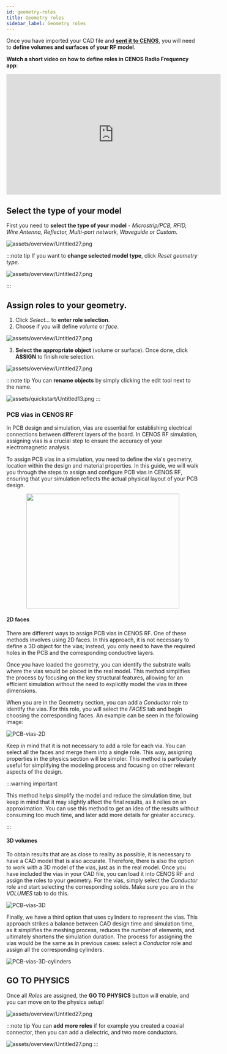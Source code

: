```yaml
---
id: geometry-roles
title: Geometry roles
sidebar_label: Geometry roles
---
```


Once you have imported your CAD file and **[sent it to CENOS](geometry-creation#getting-the-geometry-to-cenos)**, you will need to **define volumes and surfaces of your RF model**.

**Watch a short video on how to define roles in CENOS Radio Frequency app**:

<p align="center">

<iframe width="560" height="315" src="https://www.youtube.com/embed/COWEdo17b8I?list=PLtRpbWakrmMf29rhPnm0bxjosBow-nM8q" title="CENOS Antenna Design - Geometry roles" frameborder="0" allow="accelerometer; autoplay; clipboard-write; encrypted-media; gyroscope; picture-in-picture" allowfullscreen></iframe>

</p>



## Select the type of your model
First you need to **select the type of your model** - _Microstrip/PCB, RFID, Wire Antenna, Reflector, Multi-port network, Waveguide_ or _Custom_.

![assets/overview/Untitled27.png](assets/roles/1.png)

:::note tip
If you want to **change selected model type**, click *Reset geometry type*.

<p align="center">

![assets/overview/Untitled27.png](assets/roles/2.png)

</p>
:::



## Assign roles to your geometry.
 1. Click *Select...* to **enter role selection**.
 2. Choose if you will define *volume* or *face*.

<p align="center">

![assets/overview/Untitled27.png](assets/roles/3.png)

</p>

 3. **Select the appropriate object** (volume or surface). Once done, click **ASSIGN** to finish role selection.

<p align="center">

![assets/overview/Untitled27.png](assets/roles/4.png)

</p>

:::note tip
You can **rename objects** by simply clicking the edit tool next to the name.

![assets/quickstart/Untitled13.png](assets/quickstart/82.png)
:::



### PCB vias in CENOS RF
In PCB design and simulation, vias are essential for establishing electrical connections between different layers of the board. In CENOS RF simulation, assigning vias is a crucial step to ensure the accuracy of your electromagnetic analysis.

To assign PCB vias in a simulation, you need to define the via's geometry, location within the design and material properties. In this guide, we will walk you through the steps to assign and configure PCB vias in CENOS RF, ensuring that your simulation reflects the actual physical layout of your PCB design.

<p align="center">
  <img src="assets/roles/7_vias.png" width="400" height="300">
</p>



#### 2D faces
There are different ways to assign PCB vias in CENOS RF. One of these methods involves using 2D faces. In this approach, it is not necessary to define a 3D object for the vias; instead, you only need to have the required holes in the PCB and the corresponding conductive layers.

Once you have loaded the geometry, you can identify the substrate walls where the vias would be placed in the real model. This method simplifies the process by focusing on the key structural features, allowing for an efficient simulation without the need to explicitly model the vias in three dimensions.

When you are in the Geometry section, you can add a *Conductor* role to identify the vias. For this role, you will select the *FACES* tab and begin choosing the corresponding faces. An example can be seen in the following image:

<p align="center">

![PCB-vias-2D](assets/roles/8_vias_2D.png)

</p>

Keep in mind that it is not necessary to add a role for each via. You can select all the faces and merge them into a single role. This way, assigning properties in the physics section will be simpler. This method is particularly useful for simplifying the modeling process and focusing on other relevant aspects of the design.

:::warning important

This method helps simplify the model and reduce the simulation time, but keep in mind that it may slightly affect the final results, as it relies on an approximation. You can use this method to get an idea of the results without consuming too much time, and later add more details for greater accuracy.

:::

#### 3D volumes
To obtain results that are as close to reality as possible, it is necessary to have a CAD model that is also accurate. Therefore, there is also the option to work with a 3D model of the vias, just as in the real model. Once you have included the vias in your CAD file, you can load it into CENOS RF and assign the roles to your geometry. For the vias, simply select the *Conductor* role and start selecting the corresponding solids. Make sure you are in the *VOLUMES* tab to do this.

<p align="center">

![PCB-vias-3D](assets/roles/9_vias_3D.png)

</p>

Finally, we have a third option that uses cylinders to represent the vias. This approach strikes a balance between CAD design time and simulation time, as it simplifies the meshing process, reduces the number of elements, and ultimately shortens the simulation duration. The process for assigning the vias would be the same as in previous cases: select a *Conductor* role and assign all the corresponding cylinders.

<p align="center">

![PCB-vias-3D-cylinders](assets/roles/10_vias_cylinders.png)

</p>



## GO TO PHYSICS

Once all *Roles* are assigned, the **GO TO PHYSICS** button will enable, and you can move on to the physics setup!

<p align="center">

![assets/overview/Untitled27.png](assets/roles/5.png)

</p>

:::note tip
You can **add more roles** if for example you created a coaxial connector, then you can add a dielectric, and two more conductors.

![assets/overview/Untitled27.png](assets/roles/6.png)
:::
